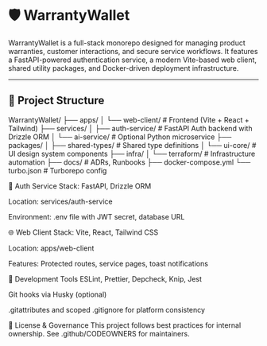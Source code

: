 
# 🛡️ WarrantyWallet

WarrantyWallet is a full-stack monorepo designed for managing product warranties, customer interactions, and secure service workflows. It features a FastAPI-powered authentication service, a modern Vite-based web client, shared utility packages, and Docker-driven deployment infrastructure.

---

## 📁 Project Structure

WarrantyWallet/
├── apps/
│   └── web-client/         # Frontend (Vite + React + Tailwind)
├── services/
│   ├── auth-service/       # FastAPI Auth backend with Drizzle ORM
│   └── ai-service/         # Optional Python microservice
├── packages/
│   ├── shared-types/       # Shared type definitions
│   └── ui-core/            # UI design system components
├── infra/
│   └── terraform/          # Infrastructure automation
├── docs/                   # ADRs, Runbooks
├── docker-compose.yml
└── turbo.json              # Turborepo config


🔐 Auth Service
Stack: FastAPI, Drizzle ORM

Location: services/auth-service

Environment: .env file with JWT secret, database URL

🌐 Web Client
Stack: Vite, React, Tailwind CSS

Location: apps/web-client

Features: Protected routes, service pages, toast notifications

🧪 Development Tools
ESLint, Prettier, Depcheck, Knip, Jest

Git hooks via Husky (optional)

.gitattributes and scoped .gitignore for platform consistency

📄 License & Governance
This project follows best practices for internal ownership. See .github/CODEOWNERS for maintainers.
